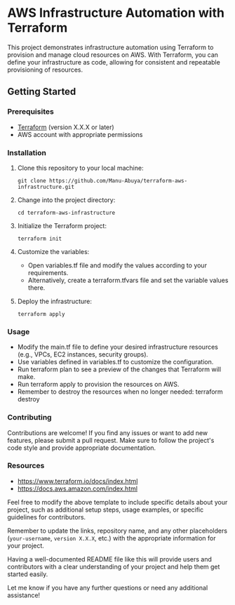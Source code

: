 # AWS Infrastructure Automation with Terraform

This project demonstrates infrastructure automation using Terraform to provision and manage cloud resources on AWS. With Terraform, you can define your infrastructure as code, allowing for consistent and repeatable provisioning of resources.

## Getting Started

### Prerequisites

- [Terraform](https://www.terraform.io/downloads.html) (version X.X.X or later)
- AWS account with appropriate permissions

### Installation

1. Clone this repository to your local machine:
   ```shell
   git clone https://github.com/Manu-Abuya/terraform-aws-infrastructure.git

2. Change into the project directory:
    ```shell
    cd terraform-aws-infrastructure
    
3. Initialize the Terraform project:
   ```shell
   terraform init
4. Customize the variables:
   - Open variables.tf file and modify the values according to your requirements.
   - Alternatively, create a terraform.tfvars file and set the variable values there.

5. Deploy the infrastructure:
   ```shell
   terraform apply

### Usage

   - Modify the main.tf file to define your desired infrastructure resources (e.g., VPCs, EC2 instances, security groups).
   - Use variables defined in variables.tf to customize the configuration.
   - Run terraform plan to see a preview of the changes that Terraform will make.
   - Run terraform apply to provision the resources on AWS.
   - Remember to destroy the resources when no longer needed: terraform destroy

### Contributing

Contributions are welcome! If you find any issues or want to add new features, please submit a pull request. Make sure to follow the project's code style and provide appropriate documentation.

### Resources
- https://www.terraform.io/docs/index.html
- https://docs.aws.amazon.com/index.html



Feel free to modify the above template to include specific details about your project, such as additional setup steps, usage examples, or specific guidelines for contributors.

Remember to update the links, repository name, and any other placeholders (`your-username`, `version X.X.X`, etc.) with the appropriate information for your project.

Having a well-documented README file like this will provide users and contributors with a clear understanding of your project and help them get started easily.

Let me know if you have any further questions or need any additional assistance!

